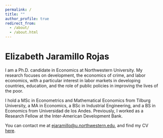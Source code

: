 ```yaml
---
permalink: /
title: ""
author_profile: true
redirect_from: 
  - /about/
  - /about.html
---
```

# Elizabeth Jaramillo Rojas

I am a Ph.D. candidate in Economics at Northwestern University. My research focuses on development, the economics of crime, and labor economics, with a particular interest in labor markets in developing countries, education, and the role of public policies in improving the lives of the poor.

I hold a MSc in Econometrics and Mathematical Economics from Tilburg University, a MA in Economics, a BSc in Industrial Engineering, and a BS in Economics from Universidad de los Andes. Previously, I worked as a Research Fellow at the Inter-American Development Bank.

You can contact me at [ejaramillo@u.northwestern.edu](mailto:ejaramillo@u.northwestern.edu), and find my CV [here](/files/CVJaramilloRojasEli.pdf).
